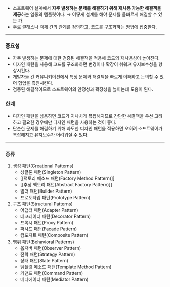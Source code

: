 - 소프트웨어 설계에서 **자주 발생하는 문제를 해결하기 위해 재사용 가능한 해결책을 제공**하는 일종의 템플릿이다. → 어떻게 설계를 해야 문제를 올바르게 해결할 수 있는 가
- 주로 클래스나 객체 간의 관게를 정의하고, 코드를 구조화하는 방법에 집중한다.

---
### 중요성
- 자주 발생하는 문제에 대한 검증된 해결책을 적용해 코드의 재사용성이 높아진다.
- 디자인 패턴을 사용해 코드를 구조화하면 변경이나 확장이 쉬워져 유지보수성을 향상시킨다.
- 개발자들 간 커뮤니키이션에서 특정 문제와 해결책을 빠르게 이해하고 논의할 수 있어 협업을 촉진시킨다.
- 검증된 해결책이므로 소프트웨어의 안정성과 확장성을 높이는데 도움이 된다.

### 한계
- 디자인 패턴을 남용하면 코드가 지나치게 복잡해지므로 간단한 해결책을 우선 고려하고 필요한 경우에만 디자인 패턴을 사용하는 것이 좋다.
- 단순한 문제를 해결하기 위해 과도한 디자인 패턴을 적용하면 오히려 소프트웨어가 복잡해지고 유지보수가 어려워질 수 있다.

---
### 종류
1. 생성 패턴(Creational Patterns)
	- 싱글톤 패턴(Singleton Pattern)
	- [[팩토리 메소드 패턴(Factory Method Pattern)]]
	- [[추상 팩토리 패턴(Abstract Factory Pattern)]]
	- 빌더 패턴(Builder Pattern)
	- 프로토타입 패턴(Prototype Pattern)
2. 구조 패턴(Structural Patterns)
	- 어댑터 패턴(Adapter Pattern)
	- 데코레이터 패턴(Decorator Pattern)
	- 프록시 패턴(Proxy Pattern)
	- 퍼사드 패턴(Facade Pattern)
	- 컴포지트 패턴(Composite Pattern)
3. 행위 패턴(Behavioral Patterns)
	- 옵저버 패턴(Observer Pattern)
	- 전략 패턴(Strategy Pattern)
	- 상태 패턴(State Pattern)
	- 템플릿 메소드 패턴(Template Method Pattern)
	- 커맨드 패턴(Command Pattern)
	- 메디에이터 패턴(Mediator Pattern)